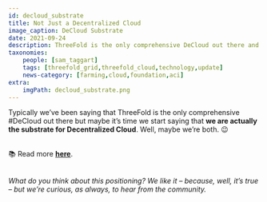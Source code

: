 ```yaml
---
id: decloud_substrate
title: Not Just a Decentralized Cloud
image_caption: DeCloud Substrate
date: 2021-09-24
description: ThreeFold is the only comprehensive DeCloud out there and the low-level substrate for all DeClouds.
taxonomies:
    people: [sam_taggart]
    tags: [threefold_grid,threefold_cloud,technology,update]
    news-category: [farming,cloud,foundation,aci]
extra:
    imgPath: decloud_substrate.png
---
```


Typically we’ve been saying that ThreeFold is the only comprehensive #DeCloud out there but maybe it’s time we start saying that **we are actually the substrate for Decentralized Cloud**. Well, maybe we’re both. 😉
<br/>
<br/>

📚 Read more **[here](https://forum.threefold.io/t/threefold-is-the-substrate-for-decloud/1295)**.
<br/>
<br/>

*What do you think about this positioning? We like it – because, well, it’s true – but we’re curious, as always, to hear from the community.*